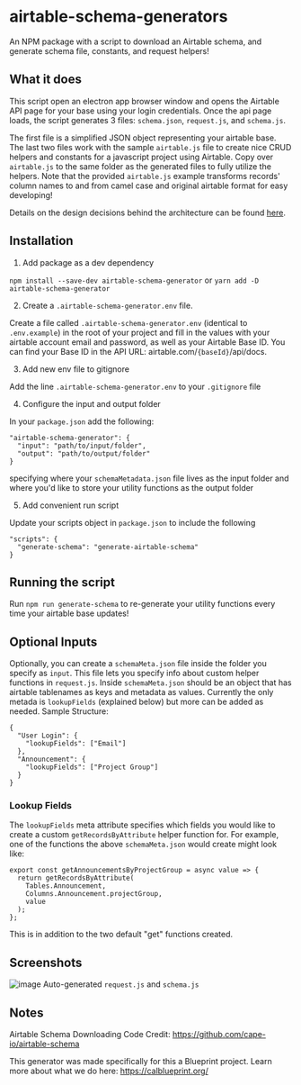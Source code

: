 # airtable-schema-generators

An NPM package with a script to download an Airtable schema, and generate schema file, constants, and request helpers! 

## What it does

This script open an electron app browser window and opens the Airtable API page for your base using your login credentials. Once the api page loads, the script generates 3 files: `schema.json`, `request.js`, and `schema.js`.

The first file is a simplified JSON object representing your airtable base. The last two files work with the sample `airtable.js` file to create nice CRUD helpers and constants for a javascript project using Airtable. Copy over `airtable.js` to the same folder as the generated files to fully utilize the helpers. Note that the provided `airtable.js` example transforms records' column names to and from camel case and original airtable format for easy developing!

Details on the design decisions behind the architecture can be found [here](https://www.notion.so/calblueprint/PP-Power-Airtable-Client-Side-6a1b6734af294ef88609a6d6d256ca3d).

## Installation

1. Add package as a dev dependency

`npm install --save-dev airtable-schema-generator`
or
`yarn add -D airtable-schema-generator`

2. Create a `.airtable-schema-generator.env` file.

Create a file called `.airtable-schema-generator.env` (identical to `.env.example`) in the root of your project and fill in the values with your airtable account email and password, as well as your Airtable Base ID. You can find your Base ID in the API URL: airtable.com/`{baseId}`/api/docs.

3. Add new env file to gitignore

Add the line `.airtable-schema-generator.env` to your `.gitignore` file

4. Configure the input and output folder

In your `package.json` add the following: 
```
"airtable-schema-generator": { 
  "input": "path/to/input/folder",
  "output": "path/to/output/folder"
}
```
specifying where your `schemaMetadata.json` file lives as the input folder and where you'd like to store your utility functions as the output folder

5. Add convenient run script

Update your scripts object in `package.json` to include the following

```
"scripts": { 
  "generate-schema": "generate-airtable-schema"
}
```

## Running the script

Run `npm run generate-schema` to re-generate your utility functions every time your airtable base updates!

## Optional Inputs

Optionally, you can create a `schemaMeta.json` file inside the folder you specify as `input`. This file lets you specify info about custom helper functions in `request.js`. Inside `schemaMeta.json` should be an object that has airtable tablenames as keys and metadata as values. Currently the only metada is `lookupFields` (explained below) but more can be added as needed. Sample Structure: 

```
{
  "User Login": {
    "lookupFields": ["Email"]
  },
  "Announcement": {
    "lookupFields": ["Project Group"]
  }
}

```

### Lookup Fields
The `lookupFields` meta attribute specifies which fields you would like to create a custom `getRecordsByAttribute` helper function for. For example, one of the functions the above `schemaMeta.json` would create might look like:
```
export const getAnnouncementsByProjectGroup = async value => {
  return getRecordsByAttribute(
    Tables.Announcement,
    Columns.Announcement.projectGroup,
    value
  );
};
```
This is in addition to the two default "get" functions created. 

## Screenshots

![image](https://user-images.githubusercontent.com/5147486/72138426-7286e780-3352-11ea-8582-f6010de2c390.png)
Auto-generated `request.js` and `schema.js`

## Notes

Airtable Schema Downloading Code Credit: https://github.com/cape-io/airtable-schema

This generator was made specifically for this a Blueprint project. Learn more about what we do here: https://calblueprint.org/
